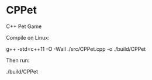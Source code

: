 # CPPet

C++ Pet Game

Compile on Linux:

g++ -std=c++11 -O -Wall ./src/CPPet.cpp -o ./build/CPPet

Then run:

./build/CPPet
